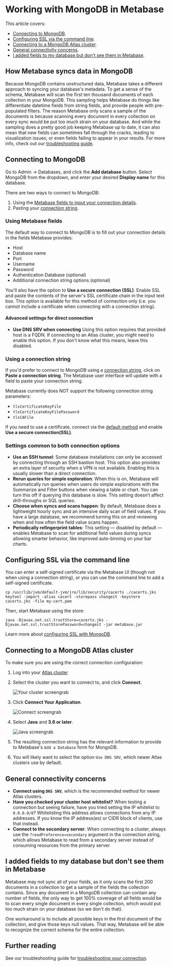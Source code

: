 # Working with MongoDB in Metabase

This article covers:

- [Connecting to MongoDB](#connecting-to-mongodb).
- [Configuring SSL via the command line](#configuring-ssl-via-the-command-line).
- [Connecting to a MongoDB Atlas cluster](#connecting-to-a-mongodb-atlas-cluster).
- [General connectivity concerns](#general-connectivity-concerns).
- [I added fields to my database but don't see them in Metabase](#i-added-fields-to-my-database-but-dont-see-them-in-metabase).

## How Metabase syncs data in MongoDB

Because MongoDB contains unstructured data, Metabase takes a different approach to syncing your database's metadata. To get a sense of the schema, Metabase will scan the first ten thousand documents of each collection in your MongoDB. This sampling helps Metabase do things like differentiate datetime fields from string fields, and provide people with pre-populated filters. The reason Metabase only scans a sample of the documents is because scanning every document in every collection on every sync would be put too much strain on your database. And while the sampling does a pretty good job keeping Metabase up to date, it can also mean that new fields can sometimes fall through the cracks, leading to visualization issues, or even fields failing to appear in your results. For more info, check out our [troubleshooting guide](../../troubleshooting-guide/datawarehouse.md).

## Connecting to MongoDB

Go to Admin -> Databases, and click the **Add database** button. Select MongoDB from the dropdown, and enter your desired **Display name** for this database.

There are two ways to connect to MongoDB:

1. Using the [Metabase fields to input your connection details](#using-metabase-fields).
2. Pasting your [connection string](#using-a-connection-string).

### Using Metabase fields

The default way to connect to MongoDB is to fill out your connection details in the fields Metabase provides:

- Host
- Database name
- Port
- Username
- Password
- Authentication Database (optional)
- Additional connection string options (optional)

You'll also have the option to **Use a secure connection (SSL)**. Enable SSL and paste the contents of the server's SSL certificate chain in the input text box. This option is available for this method of connection only (i.e. you cannot include a certificate when connecting with a connection string).

#### Advanced settings for direct connection

- **Use DNS SRV when connecting** Using this option requires that provided host is a FQDN. If connecting to an Atlas cluster, you might need to enable this option. If you don't know what this means, leave this disabled.

### Using a connection string

If you'd prefer to connect to MongoDB using a [connection string](https://docs.mongodb.com/manual/reference/connection-string/), click on **Paste a connection string**. The Metabase user interface will update with a field to paste your connection string.

Metabase currently does NOT support the following connection string parameters:

- `tlsCertificateKeyFile`
- `tlsCertificateKeyFilePassword`
- `tlsCAFile`

If you need to use a certificate, connect via the [default method](#using-metabase-fields) and enable **Use a secure connection(SSL)**.

### Settings common to both connection options

- **Use an SSH tunnel**: Some database installations can only be accessed by connecting through an SSH bastion host. This option also provides an extra layer of security when a VPN is not available. Enabling this is usually slower than a direct connection.
- **Rerun queries for simple exploration**: When this is on, Metabase will automatically run queries when users do simple explorations with the Summarize and Filter buttons when viewing a table or chart. You can turn this off if querying this database is slow. This setting doesn’t affect drill-throughs or SQL queries.
- **Choose when syncs and scans happen**: By default, Metabase does a lightweight hourly sync and an intensive daily scan of field values. If you have a large database, we recommend turning this on and reviewing when and how often the field value scans happen.
- **Periodically refingerprint tables**: This setting — disabled by default — enables Metabase to scan for additional field values during syncs allowing smarter behavior, like improved auto-binning on your bar charts.

## Configuring SSL via the command line

You can enter a self-signed certificate via the Metabase UI (though not when using a connection string), or you can use the command line to add a self-signed certificate.

```
cp /usr/lib/jvm/default-jvm/jre/lib/security/cacerts ./cacerts.jks
keytool -import -alias cacert -storepass changeit -keystore cacerts.jks -file my-cert.pem
```

Then, start Metabase using the store:

```
java -Djavax.net.ssl.trustStore=cacerts.jks -Djavax.net.ssl.trustStorePassword=changeit -jar metabase.jar
```

Learn more about [configuring SSL with MongoDB](http://mongodb.github.io/mongo-java-driver/3.0/driver/reference/connecting/ssl/).

## Connecting to a MongoDB Atlas cluster

To make sure you are using the correct connection configuration:

1. Log into your [Atlas cluster](https://cloud.mongodb.com)

2. Select the cluster you want to connect to, and click **Connect**.

   ![Your cluster screengrab](../images/mongo_1.png "Your cluster")

3. Click **Connect Your Application**.

   ![Connect screengrab](../images/mongo_2.png "Connect")

4. Select **Java** and **3.6 or later**.

   ![Java screengrab](../images/mongo_3.png "Java")

5. The resulting connection string has the relevant information to provide to Metabase's `Add a Database` form for MongoDB.

6. You will likely want to select the option `Use DNS SRV`, which newer Atlas clusters use by default.

## General connectivity concerns

- **Connect using `DNS SRV`**, which is the recommended method for newer Atlas clusters.
- **Have you checked your cluster host whitelist?** When testing a connection but seeing failure, have you tried setting the IP whitelist to `0.0.0.0/0`? Whitelisting this address allows connections from any IP addresses. If you know the IP address(es) or CIDR block of clients, use that instead.
- **Connect to the secondary server**. When connecting to a cluster, always use the `?readPreference=secondary` argument in the connection string, which allows Metabase to read from a secondary server instead of consuming resources from the primary server.

## I added fields to my database but don't see them in Metabase

Metabase may not sync all of your fields, as it only scans the first 200 documents in a collection to get a sample of the fields the collection contains. Since any document in a MongoDB collection can contain any number of fields, the only way to get 100% coverage of all fields would be to scan every single document in every single collection, which would put too much strain on your database (so we don't do that).

One workaround is to include all possible keys in the first document of the collection, and give those keys null values. That way, Metabase will be able to recognize the correct schema for the entire collection.

## Further reading

See our troubleshooting guide for [troubleshooting your connection](../../troubleshooting-guide/datawarehouse.md).

